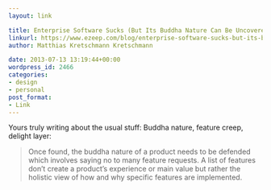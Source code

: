 ```yaml
---
layout: link

title: Enterprise Software Sucks (But Its Buddha Nature Can Be Uncovered)
linkurl: https://www.ezeep.com/blog/enterprise-software-sucks-but-its-buddha-nature-can-be-unconvered/
author: Matthias Kretschmann Kretschmann

date: 2013-07-13 13:19:44+00:00
wordpress_id: 2466
categories:
- design
- personal
post_format:
- Link
---
```


Yours truly writing about the usual stuff: Buddha nature, feature creep, delight layer:

> Once found, the buddha nature of a product needs to be defended which involves saying no to many feature requests. A list of features don’t create a product’s experience or main value but rather the holistic view of how and why specific features are implemented.



